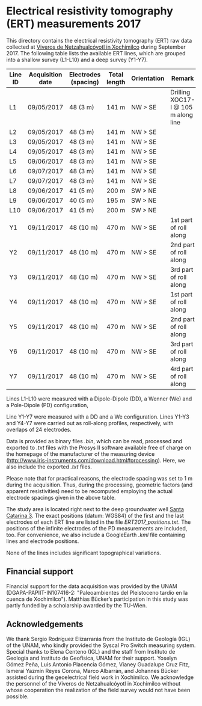 # Electrical resistivity tomography (ERT) measurements 2017

This directory contains the electrical resistivity tomography (ERT) raw data collected at [Viveros de Netzahualcóyotl in Xochimilco](https://goo.gl/maps/K7xEC44MdnQno9CG8) during September 2017. The following table lists the available ERT lines, which are grouped into a shallow survey (L1-L10) and a deep survey (Y1-Y7).

| Line ID | Acquisition date | Electrodes (spacing) | Total length | Orientation | Remark |
| --- | --- | --- | --- | --- | --- |
| L1 | 09/05/2017 | 48 (3 m) | 141 m | NW > SE | Drilling XOC17-I @ 105 m along line |
| L2 | 09/05/2017 | 48 (3 m) | 141 m | NW > SE | |
| L3 | 09/05/2017 | 48 (3 m) | 141 m | NW > SE | |
| L4 | 09/05/2017 | 48 (3 m) | 141 m | NW > SE | |
| L5 | 09/06/2017 | 48 (3 m) | 141 m | NW > SE | |
| L6 | 09/07/2017 | 48 (3 m) | 141 m | NW > SE | |
| L7 | 09/07/2017 | 48 (3 m) | 141 m | NW > SE | |
| L8 | 09/06/2017 | 41 (5 m) | 200 m | SW > NE | |
| L9 | 09/06/2017 | 40 (5 m) | 195 m | SW > NE | |
| L10 | 09/06/2017 | 41 (5 m) | 200 m | SW > NE | |
| Y1 | 09/11/2017 | 48 (10 m) | 470 m | NW > SE | 1st part of roll along |
| Y2 | 09/11/2017 | 48 (10 m) | 470 m | NW > SE | 2nd part of roll along |
| Y3 | 09/11/2017 | 48 (10 m) | 470 m | NW > SE | 3rd part of roll along |
| Y4 | 09/11/2017 | 48 (10 m) | 470 m | NW > SE | 1st part of roll along |
| Y5 | 09/11/2017 | 48 (10 m) | 470 m | NW > SE | 2nd part of roll along |
| Y6 | 09/11/2017 | 48 (10 m) | 470 m | NW > SE | 3rd part of roll along |
| Y7 | 09/11/2017 | 48 (10 m) | 470 m | NW > SE | 4rd part of roll along |

Lines L1-L10 were measured with a Dipole-Dipole (DD), a Wenner (We) and a Pole-Dipole (PD) configuration, 

Line Y1-Y7 were measured with a DD and a We configuration. Lines Y1-Y3 and Y4-Y7 were carried out as roll-along profiles, respectively, with overlaps of 24 electrodes.

Data is provided as binary files *.bin*, which can be read, processed and exported to *.txt* files with the Prosys II software available free of charge on the homepage of the manufacturer of the measuring device (http://www.iris-instruments.com/download.html#processing). Here, we also include the exported *.txt* files.

Please note that for practical reasons, the electrode spacing was set to 1 m during the acquisition. Thus, during the processing, geometric factors (and apparent resistivities) need to be recomputed employing the actual electrode spacings given in the above table.

The study area is located right next to the deep groundwater well [Santa Catarina 3](https://goo.gl/maps/Q2ooHxkMeXRhmgLB8). The exact positions (datum: WGS84) of the first and the last electrodes of each ERT line are listed in the file *ERT2017_positions.txt*. The positions of the infinite electrodes of the PD measurements are included, too. For convenience, we also include a GoogleEarth *.kml* file containing lines and electrode positions. 

None of the lines includes significant topographical variations.

## Financial support

Financial support for the data acquisition was provided by the UNAM (DGAPA-PAPIIT-IN107416-2: "Paleoambientes del Pleistoceno tardío en la cuenca de Xochimilco"). Matthias Bücker’s participation in this study was partly funded by a scholarship awarded  by the TU-Wien.

## Acknowledgements

We thank Sergio Rodríguez Elizarrarás from the Instituto de Geología (IGL) of the UNAM, who kindly provided the Syscal Pro Switch measuring system. Special thanks to Elena Centeno (IGL) and the staff from Instituto de Geología and Instituto de Geofísica, UNAM for their support. Yoselyn Gómez Peña, Luis Antonio Placencia Gómez, Vianey Guadalupe Cruz Fitz, Ismerai Yazmín Reyes Corona, Marco Albarrán, and Johannes Bücker assisted during the geoelectrical field work in Xochimilco. We acknowledge the personnel of the Viveros de Netzahualcóyotl in Xochimilco without whose cooperation the realization of the field survey would not have been possible.
